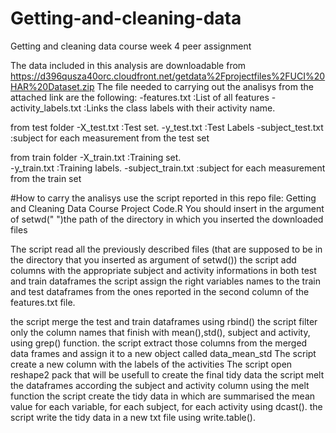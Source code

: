 # Getting-and-cleaning-data
Getting and cleaning data course week 4 peer assignment

The data included in this analysis are downloadable from https://d396qusza40orc.cloudfront.net/getdata%2Fprojectfiles%2FUCI%20HAR%20Dataset.zip
The file needed to carrying out the analisys from the attached link are the following:
-features.txt :List of all features
-activity_labels.txt :Links the class labels with their activity name.

from test folder
-X_test.txt :Test set.
-y_test.txt :Test Labels
-subject_test.txt :subject for each measurement from the test set

from train folder
-X_train.txt :Training set.       
-y_train.txt :Training labels.
-subject_train.txt :subject for each measurement from the train set


#How to carry the analisys
use the script reported in this repo file: Getting and Cleaning Data Course Project Code.R
You should insert in the argument of setwd(" ")the path of the directory in which you inserted the downloaded files

The script read all the previously described files (that are supposed to be in the directory that you inserted as argument of setwd())
the script add columns with the appropriate subject and activity informations in both test and train dataframes
the script assign the right variables names to the train and test dataframes from the ones reported in the second column of the features.txt file.

the script merge the test and train dataframes using rbind()
the script filter only the column names that finish with mean(),std(), subject and activity, using grep() function.
the script extract those columns from the merged data frames and assign it to a new object called data_mean_std
The script create a new column with the labels of the activities
The script open reshape2 pack that will be usefull to create the final tidy data
the script melt the dataframes according the subject and activity column using the melt function
the script create the tidy data in which are summarised the mean value for each variable, for each subject, for each activity using dcast().
the script write the tidy data in a new txt file using write.table().


